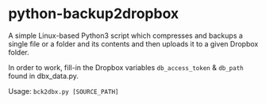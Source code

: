 # python-backup2dropbox

A simple Linux-based Python3 script which compresses and backups a single file or a folder and its contents and then uploads it to a given Dropbox folder.

In order to work, fill-in the Dropbox variables `db_access_token` & `db_path` found in dbx_data.py.

Usage: `bck2dbx.py [SOURCE_PATH]`
